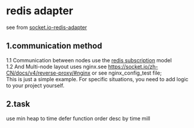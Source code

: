 # redis adapter

see from [socket.io-redis-adapter](https://github.com/socketio/socket.io-redis-adapter)

## 1.communication method

1.1 Communication between nodes use the [redis subscription](https://redis.io/docs/interact/pubsub/) model  
1.2 And Multi-node layout uses nginx.see https://socket.io/zh-CN/docs/v4/reverse-proxy/#nginx or see nginx_config_test file;  
This is just a simple example. For specific situations, you need to add logic to your project yourself.

## 2.task

use min heap to time defer function
order desc by time mill
